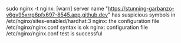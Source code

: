 sudo nginx -t
nginx: [warn] server name "https://stunning-garbanzo-v6gv95xrrp6pfx697-8545.app.github.dev" has suspicious symbols in /etc/nginx/sites-enabled/hardhat:3
nginx: the configuration file /etc/nginx/nginx.conf syntax is ok
nginx: configuration file /etc/nginx/nginx.conf test is successful
